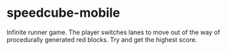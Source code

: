 # speedcube-mobile
Infinite runner game. The player switches lanes to move out of the way of procedurally generated red blocks. Try and get the highest score. 
